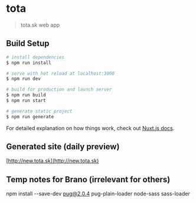 # tota

> tota.sk web app

## Build Setup

``` bash
# install dependencies
$ npm run install

# serve with hot reload at localhost:3000
$ npm run dev

# build for production and launch server
$ npm run build
$ npm run start

# generate static project
$ npm run generate
```

For detailed explanation on how things work, check out [Nuxt.js docs](https://nuxtjs.org).


## Generated site (daily preview)
[http://new.tota.sk](http://new.tota.sk)


## Temp notes for Brano (irrelevant for others)
npm install --save-dev pug@2.0.4 pug-plain-loader node-sass sass-loader
